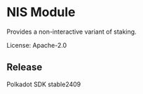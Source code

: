 # NIS Module

Provides a non-interactive variant of staking.

License: Apache-2.0


## Release

Polkadot SDK stable2409
